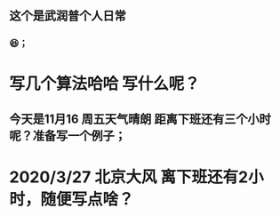 ## 这个是武润普个人日常
###  😆；
# 写几个算法哈哈 写什么呢？
## 今天是11月16 周五天气晴朗 距离下班还有三个小时呢？准备写一个例子；

# 2020/3/27 北京大风 离下班还有2小时，随便写点啥？
